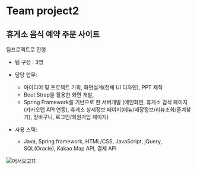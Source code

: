 # Team project2 
## 휴게소 음식 예약 주문 사이트

팀프로젝트로 진행 
* 팀 구성 : 3명

* 담당 업무: 
  -  아이디어 및 프로젝트 기획, 화면설계(전체 UI 디자인), PPT 제작 
  -  Boot Strap을 활용한 화면 개발, 
  -  Spring Framework를 기반으로 한 서버개발 (메인화면, 휴게소 검색 페이지(카카오맵 API 연동), 휴게소 상세정보 페이지(메뉴/매장정보/리뷰조회/즐겨찾기), 장바구니, 로그인/회원가입 페이지) 
  
* 사용 스택:
  - Java, Spring framework, HTML/CSS, JavaScript, jQuery, SQL(Oracle), Kakao Map API, 결제 API
  

![어서오고11](https://user-images.githubusercontent.com/68257257/147868509-b4d4699a-eee8-49a2-94a9-c60be6db3cd2.png)
